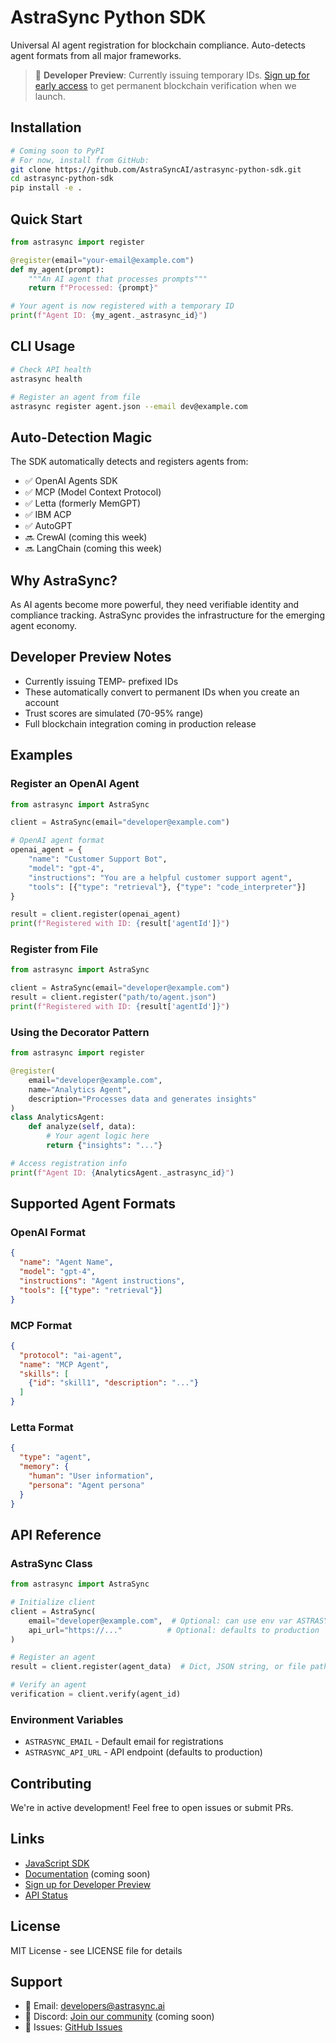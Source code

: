 # AstraSync Python SDK

Universal AI agent registration for blockchain compliance. Auto-detects agent formats from all major frameworks.

> 🚀 **Developer Preview**: Currently issuing temporary IDs. [Sign up for early access](https://astrasync.ai/auth) to get permanent blockchain verification when we launch.

## Installation

```bash
# Coming soon to PyPI
# For now, install from GitHub:
git clone https://github.com/AstraSyncAI/astrasync-python-sdk.git
cd astrasync-python-sdk
pip install -e .
```

## Quick Start

```python
from astrasync import register

@register(email="your-email@example.com")
def my_agent(prompt):
    """An AI agent that processes prompts"""
    return f"Processed: {prompt}"

# Your agent is now registered with a temporary ID
print(f"Agent ID: {my_agent._astrasync_id}")
```

## CLI Usage

```bash
# Check API health
astrasync health

# Register an agent from file
astrasync register agent.json --email dev@example.com
```

## Auto-Detection Magic

The SDK automatically detects and registers agents from:
- ✅ OpenAI Agents SDK
- ✅ MCP (Model Context Protocol)
- ✅ Letta (formerly MemGPT)
- ✅ IBM ACP
- ✅ AutoGPT
- 🔜 CrewAI (coming this week)
- 🔜 LangChain (coming this week)

## Why AstraSync?

As AI agents become more powerful, they need verifiable identity and compliance tracking. AstraSync provides the infrastructure for the emerging agent economy.

## Developer Preview Notes

- Currently issuing TEMP- prefixed IDs
- These automatically convert to permanent IDs when you create an account
- Trust scores are simulated (70-95% range)
- Full blockchain integration coming in production release

## Examples

### Register an OpenAI Agent

```python
from astrasync import AstraSync

client = AstraSync(email="developer@example.com")

# OpenAI agent format
openai_agent = {
    "name": "Customer Support Bot",
    "model": "gpt-4",
    "instructions": "You are a helpful customer support agent",
    "tools": [{"type": "retrieval"}, {"type": "code_interpreter"}]
}

result = client.register(openai_agent)
print(f"Registered with ID: {result['agentId']}")
```

### Register from File

```python
from astrasync import AstraSync

client = AstraSync(email="developer@example.com")
result = client.register("path/to/agent.json")
print(f"Registered with ID: {result['agentId']}")
```

### Using the Decorator Pattern

```python
from astrasync import register

@register(
    email="developer@example.com",
    name="Analytics Agent",
    description="Processes data and generates insights"
)
class AnalyticsAgent:
    def analyze(self, data):
        # Your agent logic here
        return {"insights": "..."}

# Access registration info
print(f"Agent ID: {AnalyticsAgent._astrasync_id}")
```

## Supported Agent Formats

### OpenAI Format
```json
{
  "name": "Agent Name",
  "model": "gpt-4",
  "instructions": "Agent instructions",
  "tools": [{"type": "retrieval"}]
}
```

### MCP Format
```json
{
  "protocol": "ai-agent",
  "name": "MCP Agent",
  "skills": [
    {"id": "skill1", "description": "..."}
  ]
}
```

### Letta Format
```json
{
  "type": "agent",
  "memory": {
    "human": "User information",
    "persona": "Agent persona"
  }
}
```

## API Reference

### AstraSync Class

```python
from astrasync import AstraSync

# Initialize client
client = AstraSync(
    email="developer@example.com",  # Optional: can use env var ASTRASYNC_EMAIL
    api_url="https://..."          # Optional: defaults to production
)

# Register an agent
result = client.register(agent_data)  # Dict, JSON string, or file path

# Verify an agent
verification = client.verify(agent_id)
```

### Environment Variables

- `ASTRASYNC_EMAIL` - Default email for registrations
- `ASTRASYNC_API_URL` - API endpoint (defaults to production)

## Contributing

We're in active development! Feel free to open issues or submit PRs.

## Links

- [JavaScript SDK](https://github.com/AstraSyncAI/astrasync-node-sdk)
- [Documentation](https://docs.astrasync.ai) (coming soon)
- [Sign up for Developer Preview](https://astrasync.ai/auth)
- [API Status](https://astrasync-api-production.up.railway.app)

## License

MIT License - see LICENSE file for details

## Support

- 📧 Email: developers@astrasync.ai
- 💬 Discord: [Join our community](https://discord.gg/astrasync) (coming soon)
- 🐛 Issues: [GitHub Issues](https://github.com/AstraSyncAI/astrasync-python-sdk/issues)